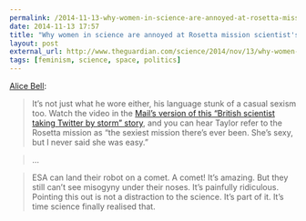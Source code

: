 ```yaml
---
permalink: /2014-11-13-why-women-in-science-are-annoyed-at-rosetta-mission-scientists-clothing
date: 2014-11-13 17:57
title: "Why women in science are annoyed at Rosetta mission scientist's clothing"
layout: post
external_url: http://www.theguardian.com/science/2014/nov/13/why-women-in-science-are-annoyed-at-rosetta-mission-scientists-clothing
tags: [feminism, science, space, politics]
---
```

[Alice Bell](http://www.theguardian.com/science/2014/nov/13/why-women-in-science-are-annoyed-at-rosetta-mission-scientists-clothing):

>It’s not just what he wore either, his language stunk of a casual sexism too. Watch the video in the [Mail’s version of this “British scientist taking Twitter by storm” story](http://www.dailymail.co.uk/sciencetech/article-2831371/Meet-Dr-Matt-Taylor-British-scientist-taking-Twitter-storm-confident-Rosetta-success-s-landing-TATTOOED-leg.html), and you can hear Taylor refer to the Rosetta mission as “the sexiest mission there’s ever been. She’s sexy, but I never said she was easy.”

>…

>ESA can land their robot on a comet. A comet! It’s amazing. But they still can’t see misogyny under their noses. It’s painfully ridiculous. Pointing this out is not a distraction to the science. It’s part of it. It’s time science finally realised that.
